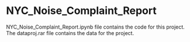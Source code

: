 # NYC_Noise_Complaint_Report

NYC_Noise_Complaint_Report.ipynb file contains the code for this project. The dataproj.rar file contains the data for the project.
